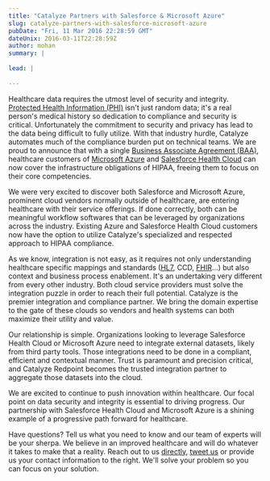 ```yaml
---
title: "Catalyze Partners with Salesforce & Microsoft Azure"
slug: catalyze-partners-with-salesforce-microsoft-azure
pubDate: "Fri, 11 Mar 2016 22:28:59 GMT"
dateUnix: 2016-03-11T22:28:59Z
author: mohan
summary: |
    
lead: |
    
---
```

Healthcare data requires the utmost level of security and integrity. [Protected Health Information (PHI)][1] isn't just random data; it's a real person's medical history so dedication to compliance and security is critical. Unfortunately the commitment to security and privacy has lead to the data being difficult to fully utilize. With that industry hurdle, Catalyze automates much of the compliance burden put on technical teams. We are proud to announce that with a single [Business Associate Agreement (BAA)][2], healthcare customers of [Microsoft Azure][3] and [Salesforce Health Cloud][4] can now cover the infrastructure obligations of HIPAA, freeing them to focus on their core competencies.

We were very excited to discover both Salesforce and Microsoft Azure, prominent cloud vendors normally outside of healthcare, are entering healthcare with their service offerings. If done correctly, both can be meaningful workflow softwares that can be leveraged by organizations across the industry. Existing Azure and Salesforce Health Cloud customers now have the option to utilize Catalyze's specialized and respected approach to HIPAA compliance.

As we know, integration is not easy, as it requires not only understanding healthcare specific mappings and standards ([HL7][5], CCD, [FHIR][6]…) but also context and business process enablement. It's an undertaking very different from every other industry. Both cloud service providers must solve the integration puzzle in order to reach their full potential. Catalyze is the premier integration and compliance partner. We bring the domain expertise to the gate of these clouds so vendors and health systems can both maximize their utility and value.

Our relationship is simple. Organizations looking to leverage Salesforce Health Cloud or Microsoft Azure need to integrate external datasets, likely from third party tools. Those integrations need to be done in a compliant, efficient and contextual manner. Trust is paramount and precision critical, and Catalyze Redpoint becomes the trusted integration partner to aggregate those datasets into the cloud.

We are excited to continue to push innovation within healthcare. Our focal point on data security and integrity is essential to driving progress. Our partnership with Salesforce Health Cloud and Microsoft Azure is a shining example of a progressive path forward for healthcare.

Have questions? Tell us what you need to know and our team of experts will be your sherpa. We believe in an improved healthcare and will do whatever it takes to make that a reality. Reach out to us [directly][7], [tweet us][8] or provide us your contact information to the right. We'll solve your problem so you can focus on your solution.

[1]: https://catalyze.io/learn/what-is-protected-health-information-or-phi
[2]: https://catalyze.io/learn/hipaa-subcontractors-and-baas
[3]: https://azure.microsoft.com/en-us/
[4]: http://www.salesforce.com/industries/healthcare/health-cloud/
[5]: https://catalyze.io/learn/hl7-101-a-primer
[6]: https://catalyze.io/learn/introduction-to-fhir
[7]: mailto:hello%40catalyze.io
[8]: https://twitter.com/catalyzeio
